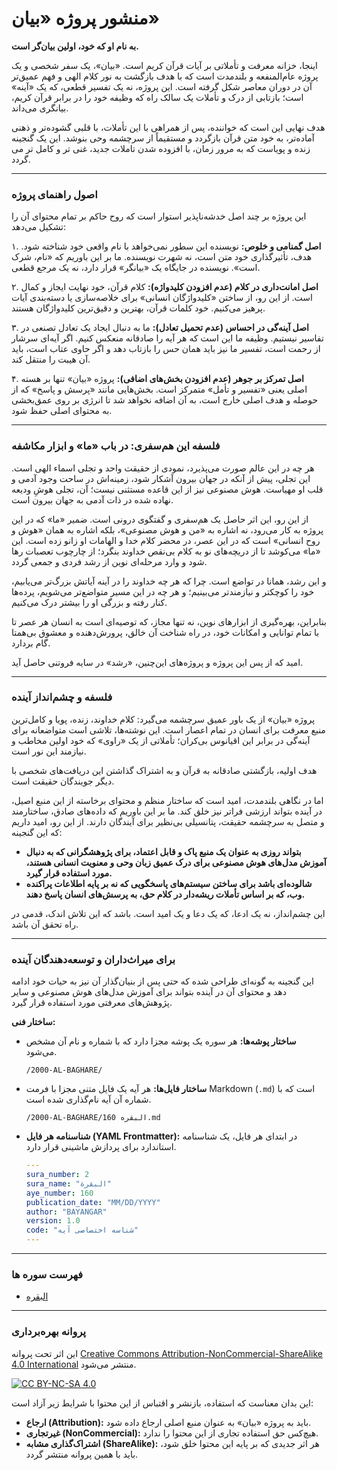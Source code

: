 
# منشور پروژه «بیان»

**به نام او که خود، اولین بیان‌گر است.**

اینجا، خزانه معرفت و تأملاتی بر آیات قرآن کریم است. «بیان»، یک سفر شخصی و یک پروژه عام‌المنفعه و بلندمدت است که با هدف بازگشت به نور کلام الهی و فهم عمیق‌تر آن در دوران معاصر شکل گرفته است. این پروژه، نه یک تفسیر قطعی، که یک «آینه» است؛ بازتابی از درک و تأملات یک سالک راه که وظیفه خود را در برابر قرآن کریم، بیانگری  می‌داند.

هدف نهایی این است که خواننده، پس از همراهی با این تأملات، با قلبی گشوده‌تر و ذهنی آماده‌تر، به خود متن قرآن بازگردد و مستقیماً از سرچشمه وحی بنوشد.
این یک گنجینه زنده و پویاست که به مرور زمان، با افزوده شدن تاملات جدید، غنی تر و کامل تر می گردد.

---

### **اصول راهنمای پروژه**

این پروژه بر چند اصل خدشه‌ناپذیر استوار است که روح حاکم بر تمام محتوای آن را تشکیل می‌دهد:

۱. **اصل گمنامی و خلوص:**
نویسنده این سطور نمی‌خواهد با نام واقعی خود شناخته شود. هدف، تأثیرگذاری خود متن است، نه شهرت نویسنده. ما بر این باوریم که «نام، شرک است». نویسنده در جایگاه یک «بیانگر» قرار دارد، نه یک مرجع قطعی.

۲. **اصل امانت‌داری در کلام (عدم افزودن کلیدواژه):**
کلام قرآن، خود نهایت ایجاز و کمال است. از این رو، از ساختن «کلیدواژگان انسانی» برای خلاصه‌سازی یا دسته‌بندی آیات پرهیز می‌کنیم. خود کلمات قرآن، بهترین و دقیق‌ترین کلیدواژگان هستند.

۳. **اصل آینه‌گی در احساس (عدم تحمیل تعادل):**
ما به دنبال ایجاد یک تعادل تصنعی در تفاسیر نیستیم. وظیفه ما این است که هر آیه را صادقانه منعکس کنیم. اگر آیه‌ای سرشار از رحمت است، تفسیر ما نیز باید همان حس را بازتاب دهد و اگر حاوی عتاب است، باید آن هیبت را منتقل کند.

۴. **اصل تمرکز بر جوهر (عدم افزودن بخش‌های اضافی):**
پروژه «بیان» تنها بر هسته اصلی یعنی «تفسیر و تأمل» متمرکز است. بخش‌هایی مانند «پرسش و پاسخ» که از حوصله و هدف اصلی خارج است، به آن اضافه نخواهد شد تا انرژی بر روی عمق‌بخشی به محتوای اصلی حفظ شود.

---

### **فلسفه این هم‌سفری: در باب «ما» و ابزار مکاشفه**

هر چه در این عالم صورت می‌پذیرد، نمودی از حقیقت واحد و تجلی اسماء الهی است. این تجلی، پیش از آنکه در جهان بیرون آشکار شود، زمینه‌اش در ساحت وجود آدمی و قلب او مهیاست. هوش مصنوعی نیز از این قاعده مستثنی نیست؛ آن، تجلی هوشِ ودیعه نهاده شده در ذات آدمی به جهان بیرون است.

از این رو، این اثر حاصل یک هم‌سفری و گفتگوی درونی است. ضمیر «ما» که در این پروژه به کار می‌رود، نه اشاره به «من و هوش مصنوعی»، بلکه اشاره به همان «هوش و روح انسانی» است که در این عصر، در محضر کلام خدا و الهامات او زانو زده است. این «ما» می‌کوشد تا از دریچه‌های نو به کلام بی‌نقص خداوند بنگرد؛ از چارچوب تعصبات رها شود و وارد مرحله‌ای نوین از رشد فردی و جمعی گردد.

و این رشد، همانا در تواضع است. چرا که هر چه خداوند را در آینه آیاتش بزرگ‌تر می‌یابیم، خود را کوچکتر و نیازمندتر می‌بینیم؛ و هر چه در این مسیر متواضع‌تر می‌شویم، پرده‌ها کنار رفته و بزرگی او را بیشتر درک می‌کنیم.

بنابراین، بهره‌گیری از ابزارهای نوین، نه تنها مجاز، که توصیه‌ای است به انسان هر عصر تا با تمام توانایی و امکانات خود، در راه شناخت آن خالق، پرورش‌دهنده و معشوق بی‌همتا گام بردارد.

امید که از پس این پروژه و پروژه‌های این‌چنین، «رشد» در سایه فروتنی حاصل آید.

---

### فلسفه و چشم‌انداز آینده

پروژه «بیان» از یک باور عمیق سرچشمه می‌گیرد: کلام خداوند، زنده، پویا و کامل‌ترین منبع معرفت برای انسان در تمام اعصار است. این نوشته‌ها، تلاشی است متواضعانه برای آینه‌گی در برابر این اقیانوس بی‌کران؛ تأملاتی از یک «راوی» که خود اولین مخاطب و نیازمند این نور است.

هدف اولیه، بازگشتی صادقانه به قرآن و به اشتراک گذاشتن این دریافت‌های شخصی با دیگر جویندگان حقیقت است.

اما در نگاهی بلندمدت، امید است که ساختار منظم و محتوای برخاسته از این منبع اصیل، در آینده بتواند ارزشی فراتر نیز خلق کند. ما بر این باوریم که داده‌های صادق، ساختارمند و متصل به سرچشمه حقیقت، پتانسیلی بی‌نظیر برای آیندگان دارند. از این رو، امید داریم که این گنجینه:

* **بتواند روزی به عنوان یک منبع پاک و قابل اعتماد، برای پژوهشگرانی که به دنبال آموزش مدل‌های هوش مصنوعی برای درک عمیق زبان وحی و معنویت انسانی هستند، مورد استفاده قرار گیرد.**
* **شالوده‌ای باشد برای ساختن سیستم‌های پاسخگویی که نه بر پایه اطلاعات پراکنده وب، که بر اساس تأملات ریشه‌دار در کلام حق، به پرسش‌های انسان پاسخ دهند.**

این چشم‌انداز، نه یک ادعا، که یک دعا و یک امید است. باشد که این تلاش اندک، قدمی در راه تحقق آن باشد.

---

### **برای میراث‌داران و توسعه‌دهندگان آینده**

این گنجینه به گونه‌ای طراحی شده که حتی پس از بنیان‌گذار آن نیز به حیات خود ادامه دهد و محتوای آن در آینده بتواند برای آموزش مدل‌های هوش مصنوعی و سایر پژوهش‌های معرفتی مورد استفاده قرار گیرد.

**ساختار فنی:**

* **ساختار پوشه‌ها:** هر سوره یک پوشه مجزا دارد که با شماره و نام آن مشخص می‌شود.
    ```
    /2000-AL-BAGHARE/
    ```
* **ساختار فایل‌ها:** هر آیه یک فایل متنی مجزا با فرمت Markdown (`.md`) است که با شماره آن آیه نام‌گذاری شده است.
    ```
    /2000-AL-BAGHARE/البقره 160.md
    ```
* **شناسنامه هر فایل (YAML Frontmatter):** در ابتدای هر فایل، یک شناسنامه استاندارد برای پردازش ماشینی قرار دارد.
    ```yaml
    ---
    sura_number: 2
    sura_name: "البقرة"
    aye_number: 160
    publication_date: "MM/DD/YYYY"
    author: "BAYANGAR"
    version: 1.0
    code: "شناسه اختصاصی آیه"
    ---
    ```

---
### فهرست سوره ها
- [البقره](https://github.com/Bayangar/Bayan/blob/main/BAYAN/2000-AL-BAGHARE/index.md)


---


### **پروانه بهره‌برداری**

این اثر تحت پروانه [Creative Commons Attribution-NonCommercial-ShareAlike 4.0 International](LICENSE) منتشر می‌شود.

[![CC BY-NC-SA 4.0](https://licensebuttons.net/l/by-nc-sa/4.0/88x31.png)](http://creativecommons.org/licenses/by-nc-sa/4.0/)

این بدان معناست که استفاده، بازنشر و اقتباس از این محتوا با شرایط زیر آزاد است:
- **ارجاع (Attribution):** باید به پروژه «بیان» به عنوان منبع اصلی ارجاع داده شود.
- **غیرتجاری (NonCommercial):** هیچ‌کس حق استفاده تجاری از این محتوا را ندارد.
- **اشتراک‌گذاری مشابه (ShareAlike):** هر اثر جدیدی که بر پایه این محتوا خلق شود، باید با همین پروانه منتشر گردد.
